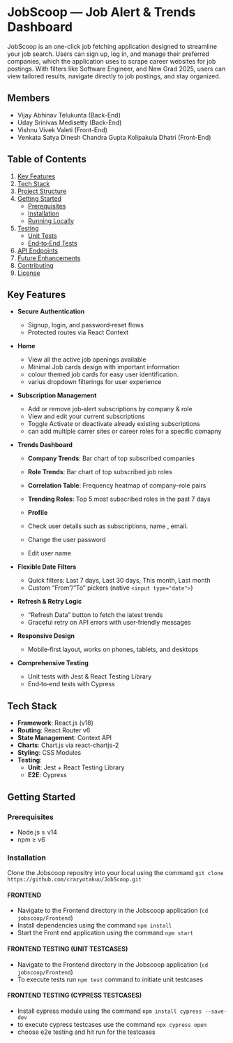 
# JobScoop — Job Alert & Trends Dashboard

JobScoop is an one-click job fetching application designed to streamline your job search. Users can sign up, log in, and manage their preferred companies, which the application uses to scrape career websites for job postings. With filters like Software Engineer, and New Grad 2025, users can view tailored results, navigate directly to job postings, and stay organized.



## Members

- Vijay Abhinav Telukunta (Back-End)
- Uday Srinivas Medisetty (Back-End)
- Vishnu Vivek Valeti (Front-End)
- Venkata Satya Dinesh Chandra Gupta Kolipakula Dhatri (Front-End)

## Table of Contents  
1. [Key Features](#key-features)  
2. [Tech Stack](#tech-stack)  
3. [Project Structure](#project-structure)  
4. [Getting Started](#getting-started)  
   - [Prerequisites](#prerequisites)  
   - [Installation](#installation)  
   - [Running Locally](#running-locally)  
5. [Testing](#testing)  
   - [Unit Tests](#unit-tests)  
   - [End‑to‑End Tests](#end-to-end-tests)  
6. [API Endpoints](#api-endpoints)  
7. [Future Enhancements](#future-enhancements)  
8. [Contributing](#contributing)  
9. [License](#license)  

## Key Features  
- **Secure Authentication**  
  - Signup, login, and password‑reset flows  
  - Protected routes via React Context
 
    
- **Home**
  - View all the active job openings available
  - Minimal Job cards design with important information
  - colour themed job cards for easy user identification.
  - varius dropdown filterings for user experience

- **Subscription Management**  
  - Add or remove job‑alert subscriptions by company & role  
  - View and edit your current subscriptions
  - Toggle Activate or deactivate already existing subscriptions
  - can add multiple carrer sites or career roles for a specific comapny 

- **Trends Dashboard**  
  - **Company Trends**: Bar chart of top subscribed companies  
  - **Role Trends**: Bar chart of top subscribed job roles  
  - **Correlation Table**: Frequency heatmap of company–role pairs
  - **Trending Roles**: Top 5 most subscribed roles in the past 7 days
 
    
  - **Profile**
  - Check user details such as subscriptions, name , email.
  - Change the user password
  - Edit user name 

- **Flexible Date Filters**  
  - Quick filters: Last 7 days, Last 30 days, This month, Last month  
  - Custom “From”/“To” pickers (native `<input type="date">`)  

- **Refresh & Retry Logic**  
  - “Refresh Data” button to fetch the latest trends  
  - Graceful retry on API errors with user‑friendly messages  

- **Responsive Design**  
  - Mobile‑first layout, works on phones, tablets, and desktops  

- **Comprehensive Testing**  
  - Unit tests with Jest & React Testing Library  
  - End‑to‑end tests with Cypress  

## Tech Stack  
- **Framework**: React.js (v18)  
- **Routing**: React Router v6  
- **State Management**: Context API  
- **Charts**: Chart.js via react-chartjs-2  
- **Styling**: CSS Modules  
- **Testing**:  
  - **Unit**: Jest + React Testing Library  
  - **E2E**: Cypress  

## Getting Started

### Prerequisites  
- Node.js ≥ v14  
- npm ≥ v6  

### Installation

Clone the Jobscoop repositry into your local using the command `git clone https://github.com/crazyotakuu/JobScoop.git`

#### FRONTEND 
- Navigate to the Frontend directory in the Jobscoop application (`cd jobscoop/Frontend`)
- Install dependencies using the command `npm install`
- Start the Front end application using the command `npm start`
#### FRONTEND TESTING (UNIT TESTCASES)
- Navigate to the Frontend directory in the Jobscoop application (`cd jobscoop/Frontend`)
- To execute tests run `npm test` command to initiate unit testcases
#### FRONTEND TESTING (CYPRESS TESTCASES)
- Install cypress module using the command `npm install cypress --save-dev`
- to execute cypress testcases use the command `npx cypress open`
- choose e2e testing and hit run for the testcases
    
  
